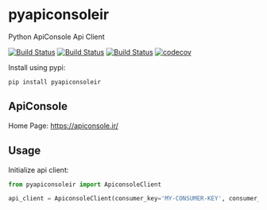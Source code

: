 # pyapiconsoleir

Python ApiConsole Api Client

[![Build Status](https://travis-ci.org/mahdi13/pyapiconsoleir.svg?branch=master)](https://travis-ci.org/mahdi13/pyapiconsoleir)
[![Build Status](https://badge.fury.io/py/pyapiconsoleir.svg)](https://pypi.org/project/pyapiconsoleir/)
[![Build Status](https://pypip.in/d/pyapiconsoleir/badge.png)](https://pypi.org/project/pyapiconsoleir/)
[![codecov](https://codecov.io/gh/mahdi13/pyapiconsoleir/branch/master/graph/badge.svg)](https://codecov.io/gh/mahdi13/pyapiconsoleir)

Install using pypi:

```shell script
pip install pyapiconsoleir
```

## ApiConsole

Home Page: https://apiconsole.ir/

## Usage

Initialize api client:

```python
from pyapiconsoleir import ApiconsoleClient

api_client = ApiconsoleClient(consumer_key='MY-CONSUMER-KEY', consumer_secret='MY-CONSUMER-SECRET')
```


